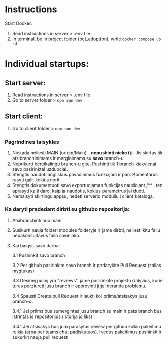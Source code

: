 # Instructions
Start Docker:
1. Read instructions in server > .env file
2. In terminal, be in project folder (pet_adoption), write `docker compose up -d`

# Individual startups:

## Start server: 
1. Read instructions in server > .env file
2. Go to server folder > `npm run dev`

## Start client: 
1. Go to client folder > `npm run dev`

### Pagrindines taisykles
1. Niekada neliesti MAIN (origin/Main) - **nepushinti nieko i ji**. Jis skirtas tik atsibranchinimams ir merginimams su **savo** branch-u.
2. Neprikurti bereikalingu branch-u gite. Pushinti tik 1 branch kiekvienai savo pasirinktai uzduociai.
3. Stengtis naudoti angliskus pavadinimus funkcijom ir pan. Komentarus rasyti galit kokius norit.
4. Stengtis dokumentuoti savo exportuojamas funkcijas naudojant /** , ten aprasyti ka ji daro, kaip ja naudotis, kokius parametrus jai duoti.
5. Nemaisyti skirtingu appsu, nedeti serverio moduliu i client kataloga.

### Ka daryti pradedant dirbti su githubo repositorija:
1. Atsibranchinti nuo main
2. Susikurti nauja folderi modules folderyje ir jame dirbti, neliesti kitu failu nepakonsultavus failo savininko.
3. Kai baigsit savo darba:

   3.1 Pushinkit savo branch
   
   
   3.2 Per github pasirinkite savo branch ir padarykite Pull Request (zalias mygtukas)
   
   3.3 Desinej pusej yra "reviews", jame pasirinkite projekto dalyvius, kurie tures perziureti jusu branch ir approvinti ji jei neranda problemu.
   
   3.4 Spausti Create pull Request ir laukti kol priims/atsisakys jusu branch-o.
   
    3.4.1 Jei priims bus sumergintas jusu branch su main ir pats branch bus istrintas is repositorijos (istorija jo liks)
   
    3.4.1 Jei atsisakys bus jum parasytas review per github kokiu pakeitimu reikia (arba per teams chat padiskutuos). Ivedus pakeitimus pushinkit ir sukurkit nauja pull request
